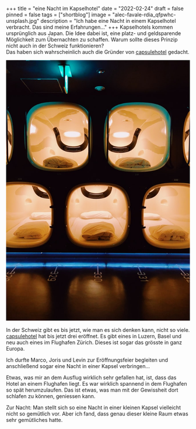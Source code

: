 +++
title = "eine Nacht im Kapselhotel"
date = "2022-02-24"
draft = false
pinned = false
tags = ["shortblog"]
image = "alec-favale-rdia_qfpwhc-unsplash.jpg"
description = "Ich habe eine Nacht in einem Kapselhotel verbracht. Das sind meine Erfahrungen..."
+++
Kapselhotels kommen ursprünglich aus Japan. Die Idee dabei ist, eine platz- und geldsparende Möglichkeit zum Übernachten zu schaffen. Warum sollte dieses Prinzip nicht auch in der Schweiz funktionieren?\
Das haben sich wahrscheinlich auch die Gründer von [capsulehotel](https://capsulehotel.ch/) gedacht.

![](alec-favale-rdia_qfpwhc-unsplash.jpg)

In der Schweiz gibt es bis jetzt, wie man es sich denken kann, nicht so viele. [capsulehotel](https://capsulehotel.ch/) hat bis jetzt drei eröffnet. Es gibt eines in Luzern, Basel und neu auch eines im Flughafen Zürich. Dieses ist sogar das grösste in ganz Europa. 

Ich durfte Marco, Joris und Levin zur Eröffnungsfeier begleiten und anschließend sogar eine Nacht in einer Kapsel verbringen...

Etwas, was mir an dem Ausflug wirklich sehr gefallen hat, ist, dass das Hotel an einem Flughafen liegt. Es war wirklich spannend in dem Flughafen so spät herumzulaufen. Das ist etwas, was man mit der Gewissheit dort schlafen zu können, geniessen kann.

Zur Nacht: Man stellt sich so eine Nacht in einer kleinen Kapsel vielleicht nicht so gemütlich vor. Aber ich fand, dass genau dieser kleine Raum etwas sehr gemütliches hatte.